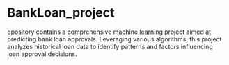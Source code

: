 # BankLoan_project
epository contains a comprehensive machine learning project aimed at predicting bank loan approvals. Leveraging various algorithms, this project analyzes historical loan data to identify patterns and factors influencing loan approval decisions.
